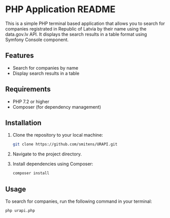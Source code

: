 # PHP Application README

This is a simple PHP terminal based application that allows you to search for companies registrated in Republic of Latvia  by their name using the data.gov.lv API. It displays the search results in a table format using Symfony Console component.

## Features

- Search for companies by name
- Display search results in a table

## Requirements

- PHP 7.2 or higher
- Composer (for dependency management)

## Installation

1. Clone the repository to your local machine:

    ```bash
    git clone https://github.com/smitens/URAPI.git
    ```

2. Navigate to the project directory.


3. Install dependencies using Composer:

    ```bash
    composer install
    ```

## Usage

To search for companies, run the following command in your terminal:

```bash
php urapi.php
